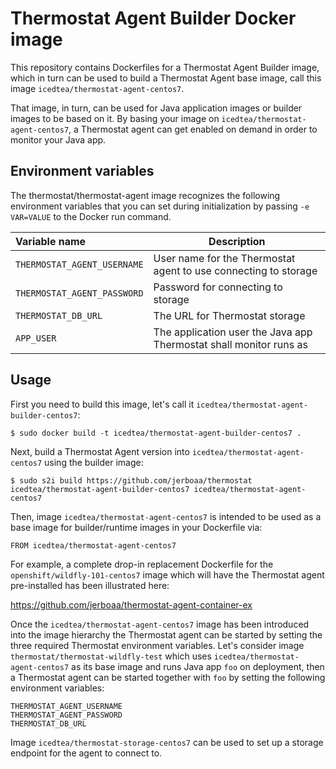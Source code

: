 Thermostat Agent Builder Docker image
=============================

This repository contains Dockerfiles for a Thermostat Agent Builder image, which in turn
can be used to build a Thermostat Agent base image, call this image `icedtea/thermostat-agent-centos7`.

That image, in turn, can be used for Java application images or builder images to be based on it.
By basing your image on `icedtea/thermostat-agent-centos7`, a Thermostat agent can get enabled on demand in
order to monitor your Java app.

Environment variables
---------------------------------

The thermostat/thermostat-agent image recognizes the following environment
variables that you can set during initialization by passing `-e VAR=VALUE` to
the Docker run command.

|    Variable name              |    Description                              |
| :---------------------------- | -----------------------------------------   |
|  `THERMOSTAT_AGENT_USERNAME`  | User name for the Thermostat agent to use connecting to storage |
|  `THERMOSTAT_AGENT_PASSWORD`  | Password for connecting to storage          |
|  `THERMOSTAT_DB_URL`          | The URL for Thermostat storage              |
|  `APP_USER`                   | The application user the Java app Thermostat shall monitor runs as |


Usage
---------------------------------

First you need to build this image, let's call it `icedtea/thermostat-agent-builder-centos7`:

    $ sudo docker build -t icedtea/thermostat-agent-builder-centos7 .

Next, build a Thermostat Agent version into `icedtea/thermostat-agent-centos7` using the builder
image:

    $ sudo s2i build https://github.com/jerboaa/thermostat icedtea/thermostat-agent-builder-centos7 icedtea/thermostat-agent-centos7

Then, image `icedtea/thermostat-agent-centos7` is intended to be used as a base image for builder/runtime images in your
Dockerfile via:

    FROM icedtea/thermostat-agent-centos7

For example, a complete drop-in replacement Dockerfile for the `openshift/wildfly-101-centos7`
image which will have the Thermostat agent pre-installed has been illustrated here:

https://github.com/jerboaa/thermostat-agent-container-ex

Once the `icedtea/thermostat-agent-centos7` image has been introduced into the image
hierarchy the Thermostat agent can be started by setting the three required Thermostat
environment variables. Let's consider image `thermostat/thermostat-wildfly-test` which uses
`icedtea/thermostat-agent-centos7` as its base image and runs Java app `foo` on deployment,
then a Thermostat agent can be started together with `foo` by setting the following
environment variables:

    THERMOSTAT_AGENT_USERNAME
    THERMOSTAT_AGENT_PASSWORD
    THERMOSTAT_DB_URL

Image `icedtea/thermostat-storage-centos7` can be used to set up a storage endpoint for the
agent to connect to.
